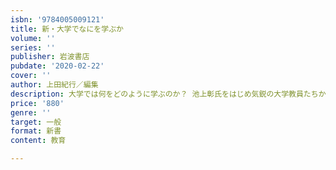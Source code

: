 ```yaml
---
isbn: '9784005009121'
title: 新・大学でなにを学ぶか
volume: ''
series: ''
publisher: 岩波書店
pubdate: '2020-02-22'
cover: ''
author: 上田紀行／編集
description: 大学では何をどのように学ぶのか？ 池上彰氏をはじめ気鋭の大学教員たちから高校生、大学生へのメッセージ。
price: '880'
genre: ''
target: 一般
format: 新書
content: 教育

---
```

